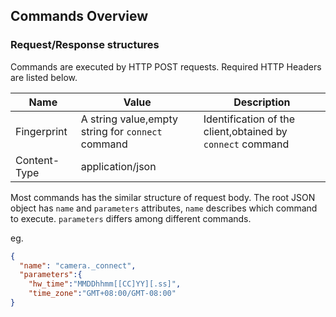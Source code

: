 ## Commands Overview

### Request/Response structures

Commands are executed by HTTP POST requests. Required HTTP Headers are listed below.

| Name         | Value                                             | Description                                                |
| ------------ | ------------------------------------------------- | ---------------------------------------------------------- |
| Fingerprint  | A string value,empty string for `connect` command | Identification of the client,obtained by `connect` command |
| Content-Type | application/json                                  |                                                            |

Most commands has the similar structure of request body. The root JSON object has `name` and `parameters` attributes, `name` describes which command to execute. `parameters` differs among different commands.

eg.

```json
{
  "name": "camera._connect",
  "parameters":{
    "hw_time":"MMDDhhmm[[CC]YY][.ss]",
    "time_zone":"GMT+08:00/GMT-08:00"
}

```

